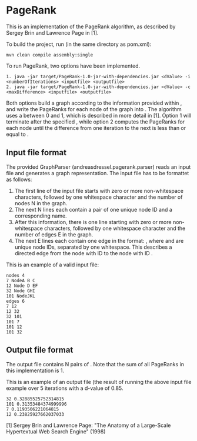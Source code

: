# PageRank

This is an implementation of the PageRank algorithm, as described by Sergey Brin and Lawrence Page in [1].

To build the project, run (in the same directory as pom.xml):

    mvn clean compile assembly:single

To run PageRank, two options have been implemented.

    1. java -jar target/PageRank-1.0-jar-with-dependencies.jar <dValue> -i <numberOfIterations> <inputfile> <outputfile>
    2. java -jar target/PageRank-1.0-jar-with-dependencies.jar <dValue> -c <maxDifference> <inputfile> <outputfile>

Both options build a graph according to the information provided within <inputfile>, and write the PageRanks for each node of the graph into <outputfile>. The algorithm uses a <dValue> between 0 and 1, which is described in more detail in [1]. Option 1 will terminate after the specified <numberOfIterations>, while option 2 computes the PageRanks for each node until the difference from one iteration to the next is less than or equal to <maxDifference>.


## Input file format

The provided GraphParser (andreasdressel.pagerank.parser) reads an input file and generates a graph representation. The input file has to be formattet as follows:

1. The first line of the input file starts with zero or more non-whitespace characters, followed by one whitespace character and the number of nodes N in the graph.
2. The next N lines each contain a pair of one unique node ID and a corresponding name.
3. After this information, there is one line starting with zero or more non-whitespace characters, followed by one whitespace character and the number of edges E in the graph.
4. The next E lines each contain one edge in the format: <from> <to>, where <from> and <to> are unique node IDs, separated by one whitespace. This describes a directed edge from the node with ID <from> to the node with ID <to>.

This is an example of a valid input file:

    nodes 4
    7 NodeA B C
    12 Node D EF
    32 Node GHI
    101 NodeJKL
    edges 6
    7 12
    12 32
    32 101
    101 7
    101 12
    101 32


## Output file format

The output file contains N pairs of <nodeID> <PageRank>. Note that the sum of all PageRanks in this implementation is 1.

This is an example of an output file (the result of running the above input file example over 5 iterations with a d-value of 0.85.

    32 0.32885525752314815
    101 0.31353484374999996
    7 0.1193506221064815
    12 0.23825927662037033



[1] Sergey Brin and Lawrence Page: "The Anatomy of a Large-Scale Hypertextual Web Search Engine" (1998)

